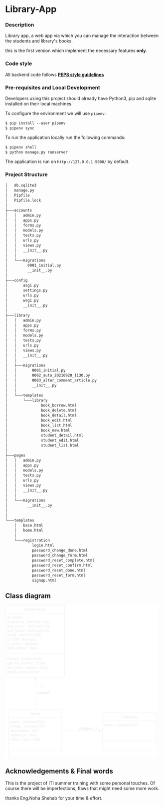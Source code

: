 # Library-App
### Description
Library app, a web app via which you can manage the interaction between the students and library's books.

this is the first version which implement the necessary features __only__.

### Code style
All backend code follows [**PEP8 style guidelines**](https://www.python.org/dev/peps/pep-0008/)

### Pre-requisites and Local Development
Developers using this project should already have Python3, pip and sqlite installed on their local machines.

To configure the environment we will use `pipenv`:

    $ pip install --user pipenv
    $ pipenv sync

To run the application locally run the following commands:

    $ pipenv shell
    $ python manage.py runserver

The application is run on `http://127.0.0.1:5000/` by default.

### Project Structure
    │   db.sqlite3
    │   manage.py
    │   Pipfile
    │   Pipfile.lock
    │
    ├───accounts
    │   │   admin.py
    │   │   apps.py
    │   │   forms.py
    │   │   models.py
    │   │   tests.py
    │   │   urls.py
    │   │   views.py
    │   │   __init__.py
    │   │
    │   └───migrations
    │         0001_initial.py
    │         __init__.py
    │
    ├───config
    │       asgi.py
    │       settings.py
    │       urls.py
    │       wsgi.py
    │       __init__.py
    │
    ├───library
    │   │   admin.py
    │   │   apps.py
    │   │   forms.py
    │   │   models.py
    │   │   tests.py
    │   │   urls.py
    │   │   views.py
    │   │   __init__.py
    │   │
    │   ├───migrations
    │   │       0001_initial.py
    │   │       0002_auto_20210920_1130.py
    │   │       0003_alter_comment_article.py
    │   │       __init__.py
    │   │
    │   └───templates
    │       └───library
    │               book_borrow.html
    │               book_delete.html
    │               book_detail.html
    │               book_edit.html
    │               book_list.html
    │               book_new.html
    │               student_detail.html
    │               student_edit.html
    │               student_list.html
    │
    ├───pages
    │   │   admin.py
    │   │   apps.py
    │   │   models.py
    │   │   tests.py
    │   │   urls.py
    │   │   views.py
    │   │   __init__.py
    │   │
    │   └───migrations
    │         __init__.py
    │   
    │
    └───templates
        │   base.html
        │   home.html
        │
        └───registration
                login.html
                password_change_done.html
                password_change_form.html
                password_reset_complete.html
                password_reset_confirm.html
                password_reset_done.html
                password_reset_form.html
                signup.html

## Class diagram
![Class](https://github.com/osamaragab520/Library-App/blob/main/static/class_diagram.png)

## Acknowledgements & Final words
This is the project of ITI summer training with some personal touches. Of course there will be imperfections, flaws that might need some more work.

thanks Eng.Noha Shehab for your time & effort.
